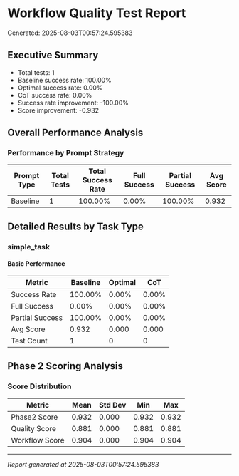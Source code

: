 # Workflow Quality Test Report

Generated: 2025-08-03T00:57:24.595383

## Executive Summary

- Total tests: 1
- Baseline success rate: 100.00%
- Optimal success rate: 0.00%
- CoT success rate: 0.00%
- Success rate improvement: -100.00%
- Score improvement: -0.932

## Overall Performance Analysis

### Performance by Prompt Strategy

| Prompt Type | Total Tests | Total Success Rate | Full Success | Partial Success | Avg Score |
|-------------|-------------|--------------------|--------------|-----------------|------------|
| Baseline | 1 | 100.00% | 0.00% | 100.00% | 0.932 |

## Detailed Results by Task Type

### simple_task

#### Basic Performance

| Metric | Baseline | Optimal | CoT |
|--------|----------|---------|-----|
| Success Rate | 100.00% | 0.00% | 0.00% |
| Full Success | 0.00% | 0.00% | 0.00% |
| Partial Success | 100.00% | 0.00% | 0.00% |
| Avg Score | 0.932 | 0.000 | 0.000 |
| Test Count | 1 | 0 | 0 |


## Phase 2 Scoring Analysis

### Score Distribution

| Metric | Mean | Std Dev | Min | Max |
|--------|------|---------|-----|-----|
| Phase2 Score | 0.932 | 0.000 | 0.932 | 0.932 |
| Quality Score | 0.881 | 0.000 | 0.881 | 0.881 |
| Workflow Score | 0.904 | 0.000 | 0.904 | 0.904 |

---
*Report generated at 2025-08-03T00:57:24.595383*
